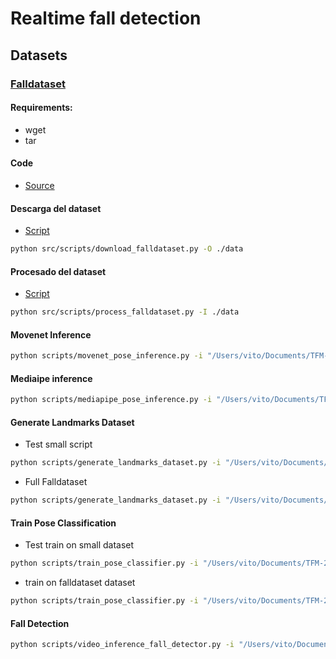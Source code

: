 # Realtime fall detection


## Datasets

### [Falldataset](https://falldataset.com/)

#### Requirements:
- wget
- tar

#### Code

- [Source](./src/datasets/falldataset.py)

#### Descarga del dataset

- [Script](./src/scripts/download_falldataset.py)

```bash
python src/scripts/download_falldataset.py -O ./data
```

#### Procesado del dataset

- [Script](./src/scripts/process_falldataset.py)

```bash
python src/scripts/process_falldataset.py -I ./data
```

#### Movenet Inference

```bash
python scripts/movenet_pose_inference.py -i "/Users/vito/Documents/TFM-2023/fall-detection/data/fall-sample.png" -o "/Users/vito/Documents/TFM-2023/fall-detection/data/fall-sample-output.jpg"
```

#### Mediaipe inference

```bash
python scripts/mediapipe_pose_inference.py -i "/Users/vito/Documents/TFM-2023/fall-detection/data/fall-sample.png" -o "/Users/vito/Documents/TFM-2023/fall-detection/data/fall-sample-output.jpg"
```

#### Generate Landmarks Dataset

- Test small script
```bash
python scripts/generate_landmarks_dataset.py -i "/Users/vito/Documents/TFM-2023/fall-detection/data/test_dataset" -o "/Users/vito/Documents/TFM-2023/fall-detection/data/test_dataset_out" -f "/Users/vito/Documents/TFM-2023/fall-detection/data/test_dataset_csv" -m "mediapipe"
```

- Full Falldataset
```bash
python scripts/generate_landmarks_dataset.py -i "/Users/vito/Documents/TFM-2023/fall-detection/data/samples" -o "/Users/vito/Documents/TFM-2023/fall-detection/data/samples_out" -f "/Users/vito/Documents/TFM-2023/fall-detection/data/samples_csv_out" -m "mediapipe" --max-samples 1000
```

#### Train Pose Classification

- Test train on small dataset


```bash
python scripts/train_pose_classifier.py -i "/Users/vito/Documents/TFM-2023/fall-detection/data/test_dataset_csv" -m "/Users/vito/Documents/TFM-2023/fall-detection/models/test_pose_classification_model.pkl"
```

-  train on falldataset dataset

```bash
python scripts/train_pose_classifier.py -i "/Users/vito/Documents/TFM-2023/fall-detection/data/samples_csv_out" -m "/Users/vito/Documents/TFM-2023/fall-detection/models/falldataset_classification_model.pkl"
```

#### Fall Detection

```bash
python scripts/video_inference_fall_detector.py -i "/Users/vito/Documents/TFM-2023/fall-detection/data/videos/uri.mp4" -o "/Users/vito/Documents/TFM-2023/fall-detection/data/videos/uri_out.mp4" -m "mediapipe" -c "/Users/vito/Documents/TFM-2023/fall-detection/models/falldataset_classification_model.pkl" 
```
